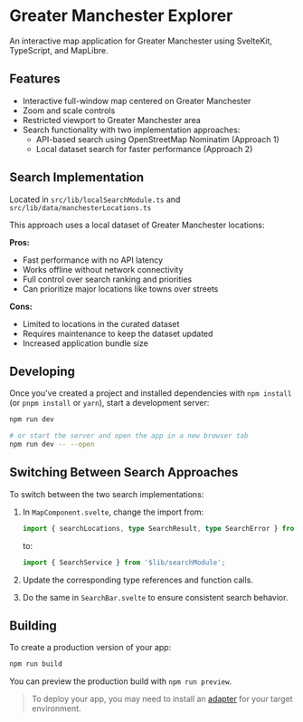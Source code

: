# Greater Manchester Explorer

An interactive map application for Greater Manchester using SvelteKit, TypeScript, and MapLibre.

## Features

- Interactive full-window map centered on Greater Manchester
- Zoom and scale controls
- Restricted viewport to Greater Manchester area
- Search functionality with two implementation approaches:
  - API-based search using OpenStreetMap Nominatim (Approach 1)
  - Local dataset search for faster performance (Approach 2)

## Search Implementation

Located in `src/lib/localSearchModule.ts` and `src/lib/data/manchesterLocations.ts`

This approach uses a local dataset of Greater Manchester locations:

**Pros:**

- Fast performance with no API latency
- Works offline without network connectivity
- Full control over search ranking and priorities
- Can prioritize major locations like towns over streets

**Cons:**

- Limited to locations in the curated dataset
- Requires maintenance to keep the dataset updated
- Increased application bundle size

## Developing

Once you've created a project and installed dependencies with `npm install` (or `pnpm install` or `yarn`), start a development server:

```bash
npm run dev

# or start the server and open the app in a new browser tab
npm run dev -- --open
```

## Switching Between Search Approaches

To switch between the two search implementations:

1. In `MapComponent.svelte`, change the import from:

   ```typescript
   import { searchLocations, type SearchResult, type SearchError } from '$lib/localSearchModule';
   ```

   to:

   ```typescript
   import { SearchService } from '$lib/searchModule';
   ```

2. Update the corresponding type references and function calls.

3. Do the same in `SearchBar.svelte` to ensure consistent search behavior.

## Building

To create a production version of your app:

```bash
npm run build
```

You can preview the production build with `npm run preview`.

> To deploy your app, you may need to install an [adapter](https://svelte.dev/docs/kit/adapters) for your target environment.
